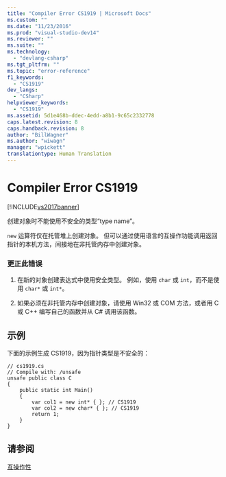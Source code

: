 ```yaml
---
title: "Compiler Error CS1919 | Microsoft Docs"
ms.custom: ""
ms.date: "11/23/2016"
ms.prod: "visual-studio-dev14"
ms.reviewer: ""
ms.suite: ""
ms.technology: 
  - "devlang-csharp"
ms.tgt_pltfrm: ""
ms.topic: "error-reference"
f1_keywords: 
  - "CS1919"
dev_langs: 
  - "CSharp"
helpviewer_keywords: 
  - "CS1919"
ms.assetid: 5d1e468b-ddec-4edd-a8b1-9c65c2332778
caps.latest.revision: 8
caps.handback.revision: 8
author: "BillWagner"
ms.author: "wiwagn"
manager: "wpickett"
translationtype: Human Translation
---
```

# Compiler Error CS1919
[!INCLUDE[vs2017banner](../../../csharp/includes/vs2017banner.md)]

创建对象时不能使用不安全的类型“type name”。  
  
 `new` 运算符仅在托管堆上创建对象。  但可以通过使用语言的互操作功能调用返回指针的本机方法，间接地在非托管内存中创建对象。  
  
### 更正此错误  
  
1.  在新的对象创建表达式中使用安全类型。  例如，使用 `char` 或 `int`，而不是使用 `char*` 或 `int*`。  
  
2.  如果必须在非托管内存中创建对象，请使用 Win32 或 COM 方法，或者用 C 或 C\+\+ 编写自己的函数并从 C\# 调用该函数。  
  
## 示例  
 下面的示例生成 CS1919，因为指针类型是不安全的：  
  
```  
// cs1919.cs  
// Compile with: /unsafe  
unsafe public class C  
{  
    public static int Main()  
    {  
        var col1 = new int* { }; // CS1919  
        var col2 = new char* { }; // CS1919  
        return 1;  
    }  
}  
```  
  
## 请参阅  
 [互操作性](../../../csharp/programming-guide/interop/interoperability.md)